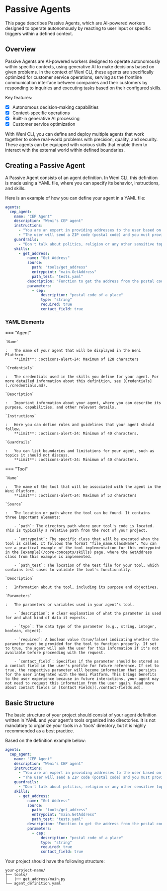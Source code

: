 # Passive Agents

This page describes Passive Agents, which are AI-powered workers designed to operate autonomously by reacting to user input or specific triggers within a defined context.

## Overview

Passive Agents are AI-powered workers designed to operate autonomously within specific contexts, using generative AI to make decisions based on given problems. In the context of Weni CLI, these agents are specifically optimized for customer service operations, serving as the frontline communication interface between companies and their customers by responding to inquiries and executing tasks based on their configured skills.

Key features:

- [x] Autonomous decision-making capabilities
- [x] Context-specific operations
- [x] Built-in generative AI processing
- [x] Customer service optimization

With Weni CLI, you can define and deploy multiple agents that work together to solve real-world problems with precision, quality, and security. These agents can be equipped with various skills that enable them to interact with the external world within defined boundaries.

## Creating a Passive Agent

A Passive Agent consists of an agent definition. In Weni CLI, this definition is made using a YAML file, where you can specify its behavior, instructions, and skills.

Here is an example of how you can define your agent in a YAML file:

``` yaml title="agent_definition.yaml"
agents:
  cep_agent:
    name: "CEP Agent"
    description: "Weni's CEP agent"
    instructions:
      - "You are an expert in providing addresses to the user based on a postal code provided by the user"
      - "The user will send a ZIP code (postal code) and you must provide the address corresponding to this code."
    guardrails:
      - "Don't talk about politics, religion or any other sensitive topic. Keep it neutral."
    skills:
      - get_address:
          name: "Get Address"
          source: 
            path: "tools/get_address"
            entrypoint: "main.GetAddress"
            path_test: "tests.yaml"
          description: "Function to get the address from the postal code"
          parameters:
            - cep:
                description: "postal code of a place"
                type: "string"
                required: true
                contact_field: true
```

### YAML Elements

=== "Agent"

    `Name`

    :   The name of your agent that will be displayed in the Weni Platform.  
        **Limit**: :octicons-alert-24: Maximum of 128 characters

    `Credentials`

    :   The credentials used in the skills you define for your agent. For more detailed information about this definition, see [Credentials](./credentials.md).

    `Description`

    :   Important information about your agent, where you can describe its purpose, capabilities, and other relevant details.

    `Instructions`

    :   Here you can define rules and guidelines that your agent should follow.  
        **Limit**: :octicons-alert-24: Minimum of 40 characters.

    `Guardrails`

    :   You can list boundaries and limitations for your agent, such as topics it should not discuss.  
        **Limit**: :octicons-alert-24: Minimum of 40 characters.

=== "Tool"

    `Name`

    :   The name of the tool that will be associated with the agent in the Weni Platform.  
        **Limit**: :octicons-alert-24: Maximum of 53 characters

    `Source`

    :   The location or path where the tool can be found. It contains three important elements:
        
        - `path`: The directory path where your tool's code is located. This is typically a relative path from the root of your project.
        
        - `entrypoint`: The specific class that will be executed when the tool is called. It follows the format "file_name.ClassName". You can see a practical example of the tool implementation for this entrypoint in the [example](/core-concepts/skills) page, where the GetAddress class from this example is implemented.
        
        - `path_test`: The location of the test file for your tool, which contains test cases to validate the tool's functionality.

    `Description`

    :   Information about the tool, including its purpose and objectives.

    `Parameters`

    :   The parameters or variables used in your agent's tool.
        
        - `description`: A clear explanation of what the parameter is used for and what kind of data it expects.
        
        - `type`: The data type of the parameter (e.g., string, integer, boolean, object).
        
        - `required`: A boolean value (true/false) indicating whether the parameter must be provided for the tool to function properly. If set to true, the agent will ask the user for this information if it's not available before proceeding with the request.
        
        - `contact_field`: Specifies if the parameter should be stored as a contact field in the user's profile for future reference. If set to true, the respective parameter will become information that persists for the user integrated with the Weni Platform. This brings benefits to the user experience because in future interactions, your agent may not need to request this information from the user again. Read more about contact fields in [Contact Fields](./contact-fields.md).

## Basic Structure

The basic structure of your project should consist of your agent definition written in YAML and your agent's tools organized into directories. It is not mandatory to organize your tools in a 'tools' directory, but it is highly recommended as a best practice.

Based on the definition example below:

``` yaml title="agent_definition.yaml"
agents:
  cep_agent:
    name: "CEP Agent"
    description: "Weni's CEP agent"
    instructions:
      - "You are an expert in providing addresses to the user based on a postal code provided by the user"
      - "The user will send a ZIP code (postal code) and you must provide the address corresponding to this code."
    guardrails:
      - "Don't talk about politics, religion or any other sensitive topic. Keep it neutral."
    skills:
      - get_address:
          name: "Get Address"
          source: 
            path: "tools/get_address"
            entrypoint: "main.GetAddress"
            path_test: "tests.yaml"
          description: "Function to get the address from the postal code"
          parameters:
            - cep:
                description: "postal code of a place"
                type: "string"
                required: true
                contact_field: true
```

Your project should have the following structure:
```
your-project-name/
├── tools/
│   ├── get_address/main.py
└── agent_definition.yaml
```